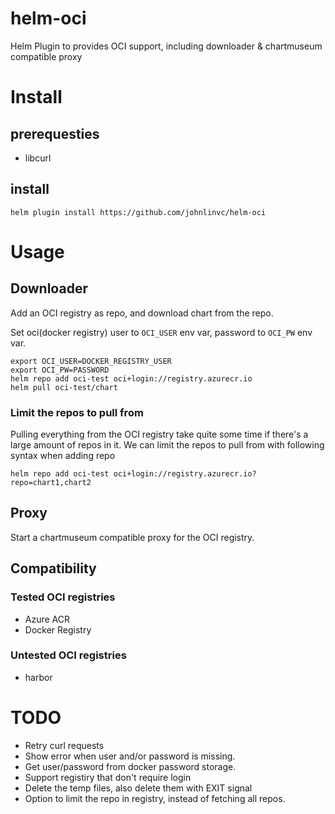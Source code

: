 # helm-oci
Helm Plugin to provides OCI support, including downloader & chartmuseum compatible proxy

# Install

## prerequesties

- libcurl

## install
```
helm plugin install https://github.com/johnlinvc/helm-oci
```

# Usage

## Downloader

Add an OCI registry as repo, and download chart from the repo.

Set oci(docker registry) user to `OCI_USER` env var, password to `OCI_PW` env var.

```
export OCI_USER=DOCKER_REGISTRY_USER
export OCI_PW=PASSWORD
helm repo add oci-test oci+login://registry.azurecr.io
helm pull oci-test/chart
```

### Limit the repos to pull from

Pulling everything from the OCI registry take quite some time if there's a large amount of repos in it.
We can limit the repos to pull from with following syntax when adding repo

```
helm repo add oci-test oci+login://registry.azurecr.io?repo=chart1,chart2
```

## Proxy

Start a chartmuseum compatible proxy for the OCI registry.

## Compatibility

### Tested OCI registries
- Azure ACR
- Docker Registry

### Untested OCI registries
- harbor


# TODO

- Retry curl requests
- Show error when user and/or password is missing.
- Get user/password from docker password storage.
- Support registiry that don't require login
- Delete the temp files, also delete them with EXIT signal
- Option to limit the repo in registry, instead of fetching all repos.
